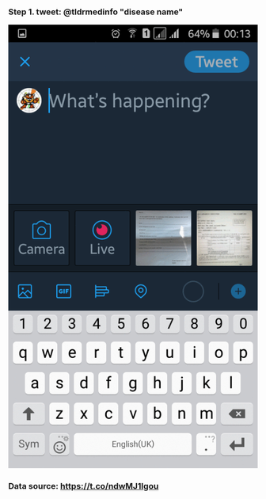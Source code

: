 ### Step 1. tweet: @tldrmedinfo "disease name"

![](README.gif)

### Data source: https://t.co/ndwMJ1Igou